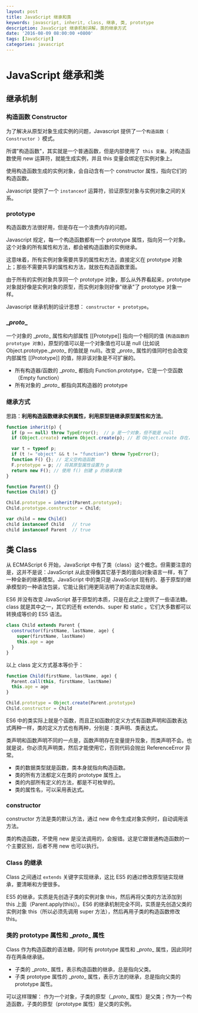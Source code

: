 ```yaml
---
layout: post
title: JavaScript 继承和类
keywords: javascript, inherit, class, 继承, 类, prototype
description: JavaScript 继承机制详解，类的继承方式
date: '2016-08-09 08:00:00 +0800'
tags: [JavaScript]
categories: javascript
---
```


# JavaScript 继承和类

## 继承机制

### 构造函数 Constructor

为了解决从原型对象生成实例的问题，Javascript 提供了一个`构造函数（ Constructor ）`模式。

所谓"构造函数"，其实就是一个普通函数，但是内部使用了` this 变量`。对构造函数使用 new 运算符，就能生成实例，并且 this 变量会绑定在实例对象上。

使用构造函数生成的实例对象，会自动含有一个 constructor 属性，指向它们的构造函数。

Javascript 提供了一个 `instanceof` 运算符，验证原型对象与实例对象之间的关系。

### prototype

构造函数方法很好用，但是存在一个浪费内存的问题。

Javascript 规定，每一个构造函数都有一个 prototype 属性，指向另一个对象。这个对象的所有属性和方法，都会被构造函数的实例继承。

这意味着，所有实例对象需要共享的属性和方法，直接定义在 prototype 对象上；那些不需要共享的属性和方法，就放在构造函数里面。

由于所有的实例对象共享同一个 prototype 对象，那么从外界看起来，prototype 对象就好像是实例对象的原型，而实例对象则好像"继承"了 prototype 对象一样。

Javascript 继承机制的设计思想： `constructor + prototype`。

### \__proto__

一个对象的 \__proto__ 属性和内部属性 [[Prototype]] 指向一个相同的值 (`构造函数的 prototype 对象`)，原型的值可以是一个对象值也可以是 null (比如说 Object.prototype.\__proto__ 的值就是 null)。改变 \__proto__ 属性的值同时也会改变内部属性 [[Prototype]] 的值，除非该对象是不可扩展的。

- 所有构造器/函数的 \__proto__ 都指向 Function.prototype，它是一个空函数（Empty function）
- 所有对象的 \__proto__ 都指向其构造器的 prototype

### 继承方式

思路：**利用构造函数继承实例属性，利用原型链继承原型属性和方法**。

```javascript
function inherit(p) {
  if (p == null) throw TypeError();  // p 是一个对象，但不能是 null
  if (Object.create) return Object.create(p); // 若 Object.create 存在，则直接使用它

  var t = typeof p;
  if (t != "object" && t != "function") throw TypeError();
  function F() {}; // 定义空构造函数
  F.prototype = p; // 将其原型属性设置为 p
  return new F(); // 使用 f() 创建 p 的继承对象
}

function Parent() {}
function Child() {}

Child.prototype = inherit(Parent.prototype);
Child.prototype.constructor = Child;

var child = new Child()
child instanceof Child   // true
child instanceof Parent  // true

```

## 类 Class

从 ECMAScript 6 开始，JavaScript 中有了类（class）这个概念。但需要注意的是，这并不是说：JavaScript 从此变得像其它基于类的面向对象语言一样，有了一种全新的继承模型。JavaScript 中的类只是 JavaScript 现有的、基于原型的继承模型的一种语法包装，它能让我们用更简洁明了的语法实现继承。

ES6 并没有改变 JavaScript 基于原型的本质，只是在此之上提供了一些语法糖。class 就是其中之一，其它的还有 extends、super 和 static 。它们大多数都可以转换成等价的 ES5 语法。

```javascript
class Child extends Parent {
  constructor(firstName, lastName, age) {
    super(firstName, lastName)
    this.age = age
  }
}
```

以上 class 定义方式基本等价于：

```javascript
function Child(firstName, lastName, age) {
  Parent.call(this, firstName, lastName)
  this.age = age
}

Child.prototype = Object.create(Parent.prototype)
Child.constructor = Child
```

ES6 中的类实际上就是个函数，而且正如函数的定义方式有函数声明和函数表达式两种一样，类的定义方式也有两种，分别是：类声明、类表达式。

类声明和函数声明不同的一点是，函数声明存在变量提升现象，而类声明不会。也就是说，你必须先声明类，然后才能使用它，否则代码会抛出 ReferenceError 异常。

- 类的数据类型就是函数，类本身就指向构造函数。
- 类的所有方法都定义在类的 prototype 属性上。
- 类的内部所有定义的方法，都是不可枚举的。
- 类的属性名，可以采用表达式。

### constructor

constructor 方法是类的默认方法，通过 new 命令生成对象实例时，自动调用该方法。

类的构造函数，不使用 new 是没法调用的，会报错。这是它跟普通构造函数的一个主要区别，后者不用 new 也可以执行。

### Class 的继承

Class 之间通过 `extends` 关键字实现继承，这比 ES5 的通过修改原型链实现继承，要清晰和方便很多。

ES5 的继承，实质是先创造子类的实例对象 this，然后再将父类的方法添加到 this 上面（Parent.apply(this)）。ES6 的继承机制完全不同，实质是先创造父类的实例对象 this（所以必须先调用 super 方法），然后再用子类的构造函数修改 this。

### 类的 prototype 属性和 \__proto__ 属性

Class 作为构造函数的语法糖，同时有 prototype 属性和 \__proto__ 属性，因此同时存在两条继承链。

- 子类的 \__proto__ 属性，表示构造函数的继承，总是指向父类。
- 子类 prototype 属性的 \__proto__ 属性，表示方法的继承，总是指向父类的 prototype 属性。

可以这样理解： 作为一个对象，子类的原型（\__proto__ 属性）是父类；作为一个构造函数，子类的原型（prototype 属性）是父类的实例。
